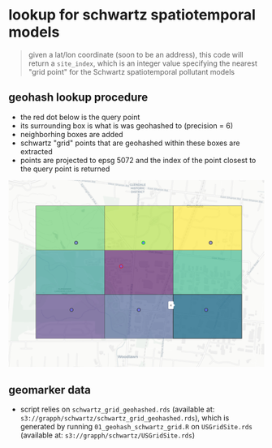 # lookup for schwartz spatiotemporal models

> given a lat/lon coordinate (soon to be an address), this code will return a `site_index`, which is an integer value specifying the nearest "grid point" for the Schwartz spatiotemporal pollutant models

## geohash lookup procedure

- the red dot below is the query point
- its surrounding box is what is was geohashed to (precision = 6)
- neighborhing boxes are added
- schwartz "grid" points that are geohashed within these boxes are extracted
- points are projected to epsg 5072 and the index of the point closest to the query point is returned

![example_schwartz_lookup](example_schwartz_lookup.png)

## geomarker data

- script relies on `schwartz_grid_geohashed.rds` (available at: `s3://grapph/schwartz/schwartz_grid_geohashed.rds`), which is generated by running `01_geohash_schwartz_grid.R`
on `USGridSite.rds` (available at: `s3://grapph/schwartz/USGridSite.rds`)
